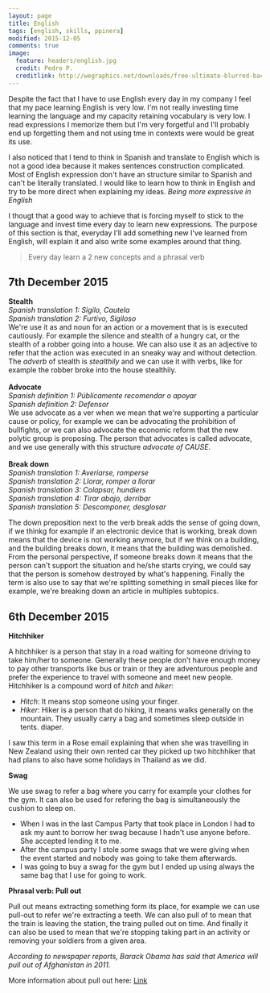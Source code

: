 ```yaml
---
layout: page
title: English
tags: [english, skills, ppinera]
modified: 2015-12-05
comments: true
image:
  feature: headers/english.jpg
  credit: Pedro P.
  creditlink: http://wegraphics.net/downloads/free-ultimate-blurred-background-pack/
---
```


Despite the fact that I have to use English every day in my company I feel that my pace learning English is very low. I'm not really investing time learning the language and my capacity retaining vocabulary is very low. I read expressions I memorize them but I'm very forgetful and I'll probably end up forgetting them and not using tme in contexts were would be great its use.

I also noticed that I tend to think in Spanish and translate to English which is not a good idea because it makes sentences construction complicated. Most of English expression don't have an structure similar to Spanish and can't be literally translated. I would like to learn how to think in English and try to be more direct when explaining my ideas. *Being more expressive in English*

I thougt that a good way to achieve that is forcing myself to stick to the language and invest time every day to learn new expressions. The purpose of this section is that, everyday I'll add something new I've learned from English, will explain it and also write some examples around that thing.

> Every day learn a 2 new concepts and a phrasal verb

## 7th December 2015

**Stealth**
<br>
*Spanish translation 1: Sigilo, Cautela*
<br>
*Spanish translation 2: Furtivo, Sigiloso*
<br>
We're use it as and noun for an action or a movement that is is executed cautiously. For example the silence and stealth of a hungry cat, or the stealth of a robber going into a house. We can also use it as an adjective to refer that the action was executed in an sneaky way and without detection. The *adverb* of stealth is *stealthily* and we can use it with verbs, like for example the robber broke into the house stealthily.
<br><br>
**Advocate**
<br>
*Spanish definition 1: Públicamente recomendar o apoyar*
<br>
*Spanish definition 2: Defensor*
<br>
We use advocate as a ver when we mean that we're supporting a particular cause or policy, for example we can be advocating the prohibition of bullfights, or we can also advocate the economic reform that the new polytic group is proposing. The person that advocates is called advocate, and we use generally with this structure *advocate of CAUSE*.
<br><br>
**Break down**
<br>
*Spanish translation 1: Averiarse, romperse*
<br>
*Spanish translation 2: Llorar, romper a llorar*
<br>
*Spanish translation 3: Colapsar, hundiers*
<br>
*Spanish translation 4: Tirar abajo, derribar*
<br>
*Spanish translation 5: Descomponer, desglosar*
<br>

The down preposition next to the verb break adds the sense of going down, if we thinkg for example if an electronic device that is working, break down means that the device is not working anymore, but if we think on a building, and the building breaks down, it means that the building was demolished. From the personal perspective, if someone breaks down it means that the person can't support the situation and he/she starts crying, we could say that the  person is somehow destroyed by what's happening. 
Finally the term is also use to say that we're splitting something in small pieces like for example, we're breaking down an article in multiples subtopics. 

## 6th December 2015

**Hitchhiker**

A hitchhiker is a person that stay in a road waiting for someone driving to take him/her to someone. Generally these people don't have enough money to pay other transports like bus or train or they are adventurous people and prefer the experience to travel with someone and meet new people. Hitchhiker is a compound word of *hitch* and *hiker*:

- *Hitch*: It means stop someone using your finger.
- *Hiker*: Hiker is a person that do hiking, it means walks generally on the mountain. They usually carry a bag and sometimes sleep outside in tents.
diaper.

I saw this term in a Rose email explaining that when she was travelling in New Zealand using their own rented car they picked up two hitchhiker that had plans to also have some holidays in Thailand as we did.

**Swag**

We use swag to refer a bag where you carry for example your clothes for the gym. It can also be used for refering the bag is simultaneously the cushion to sleep on.

- When I was in the last Campus Party that took place in London I had to ask my aunt to borrow her swag because I hadn't use anyone before. She accepted lending it to me.
- After the campus party I stole some swags that we were giving when the event started and nobody was going to take them afterwards.
- I was going to buy a swag for the gym but I ended up using always the same bag that I use for going to work.

**Phrasal verb: Pull out**

Pull out means extracting something form its place, for example we can use pull-out to refer we're extracting a teeth. We can also pull of to mean that the train is leaving the station, the traing pulled out on time. And finally it can also be used to mean that we're stopping taking part in an activity or removing your soldiers from a given area.

*According to newspaper reports, Barack Obama has said that America will pull out of Afghanistan in 2011.*

More information about pull out here: [Link](http://online-english-lessons.eu/wordpress/2010/01/phrasal-verb-pull-out/)

